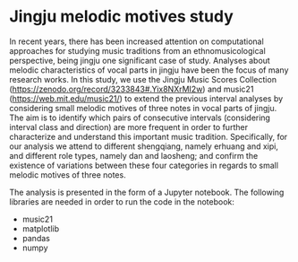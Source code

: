 # Jingju melodic motives study

In recent years, there has been increased attention on computational approaches for studying music traditions from an ethnomusicological perspective, being jingju one significant case of study. Analyses about melodic characteristics of vocal parts in jingju have been the focus of many research works. In this study, we use the Jingju Music Scores Collection (https://zenodo.org/record/3233843#.Yix8NXrMI2w) and music21 (https://web.mit.edu/music21/) to extend the previous interval analyses by considering small melodic motives of three notes in vocal parts of jingju. The aim is to identify which pairs of consecutive intervals (considering interval class and direction) are more frequent in order to further characterize and understand this important music tradition. Specifically, for our analysis we attend to different shengqiang, namely erhuang and xipi, and different role types, namely dan and laosheng; and confirm the existence of variations between these four categories in regards to small melodic motives of three notes. 

The analysis is presented in the form of a Jupyter notebook. The following libraries are needed in order to run the code in the notebook:
- music21
- matplotlib
- pandas
- numpy
